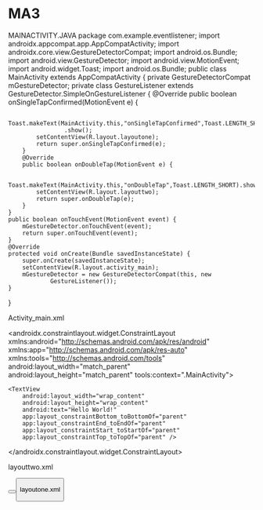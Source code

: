 # MA3

MAINACTIVITY.JAVA
package com.example.eventlistener;
import androidx.appcompat.app.AppCompatActivity;
import androidx.core.view.GestureDetectorCompat;
import android.os.Bundle;
import android.view.GestureDetector;
import android.view.MotionEvent;
import android.widget.Toast;
import android.os.Bundle;
public class MainActivity extends AppCompatActivity {
    private GestureDetectorCompat mGestureDetector;
    private class GestureListener extends
            GestureDetector.SimpleOnGestureListener {
        @Override
        public boolean onSingleTapConfirmed(MotionEvent e) {

            Toast.makeText(MainActivity.this,"onSingleTapConfirmed",Toast.LENGTH_SHORT)
                    .show();
            setContentView(R.layout.layoutone);
            return super.onSingleTapConfirmed(e);
        }
        @Override
        public boolean onDoubleTap(MotionEvent e) {

            Toast.makeText(MainActivity.this,"onDoubleTap",Toast.LENGTH_SHORT).show();
            setContentView(R.layout.layouttwo);
            return super.onDoubleTap(e);
        }
    }
    public boolean onTouchEvent(MotionEvent event) {
        mGestureDetector.onTouchEvent(event);
        return super.onTouchEvent(event);
    }
    @Override
    protected void onCreate(Bundle savedInstanceState) {
        super.onCreate(savedInstanceState);
        setContentView(R.layout.activity_main);
        mGestureDetector = new GestureDetectorCompat(this, new
                GestureListener());
    }
}


Activity_main.xml

<?xml version="1.0" encoding="utf-8"?>
<androidx.constraintlayout.widget.ConstraintLayout xmlns:android="http://schemas.android.com/apk/res/android"
    xmlns:app="http://schemas.android.com/apk/res-auto"
    xmlns:tools="http://schemas.android.com/tools"
    android:layout_width="match_parent"
    android:layout_height="match_parent"
    tools:context=".MainActivity">

    <TextView
        android:layout_width="wrap_content"
        android:layout_height="wrap_content"
        android:text="Hello World!"
        app:layout_constraintBottom_toBottomOf="parent"
        app:layout_constraintEnd_toEndOf="parent"
        app:layout_constraintStart_toStartOf="parent"
        app:layout_constraintTop_toTopOf="parent" />

</androidx.constraintlayout.widget.ConstraintLayout>

layouttwo.xml
<?xml version="1.0" encoding="utf-8"?>
<LinearLayout xmlns:android="http://schemas.android.com/apk/res/android"
    android:layout_width="match_parent"
    android:orientation="vertical" android:layout_height="wrap_content">
    <Button
        android:id="@+id/button2" android:layout_width="match_parent"
        android:layout_height="wrap_content" android:layout_weight="1"
        android:text="Button" />
    <Button android:id="@+id/button"
        android:layout_width="match_parent"
        android:layout_height="wrap_content" android:layout_weight="1"
        android:text="Button" />
</LinearLayout>


layoutone.xml

<?xml version="1.0" encoding="utf-8"?>
<TableLayout xmlns:android="http://schemas.android.com/apk/res/android"
    android:layout_width="match_parent"
    android:layout_height="match_parent"
    android:stretchColumns="1">
    <TableRow>
        <TextView
            android:text="Open"
            android:padding="3dip" />
        <TextView
            android:text="Short cut"
            android:gravity="right"
            android:padding="3dip" />
    </TableRow>
    <TableRow>
        <TextView
            android:text="SAVE"
            android:padding="3dip" />
        <TextView
            android:text="SAve Short Cut"
            android:gravity="right"
            android:padding="3dip" />
    </TableRow>
</TableLayout>

